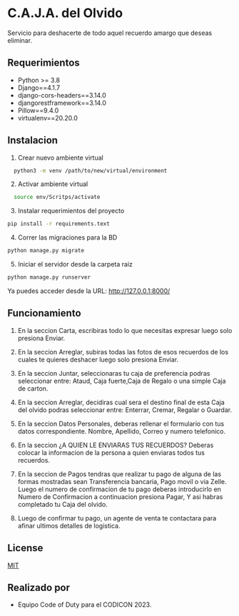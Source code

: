 # C.A.J.A. del Olvido

Servicio para deshacerte de todo aquel recuerdo amargo que deseas eliminar.

## Requerimientos

- Python >= 3.8
- Django==4.1.7
- django-cors-headers==3.14.0
- djangorestframework==3.14.0
- Pillow==9.4.0
- virtualenv==20.20.0

## Instalacion

1. Crear nuevo ambiente virtual

```bash
  python3 -m venv /path/to/new/virtual/environment
```

2. Activar ambiente virtual

```bash
  source env/Scritps/activate
```

3. Instalar requerimientos del proyecto

```bash
pip install -r requirements.text
```

4. Correr las migraciones para la BD

```bash
python manage.py migrate
```

5. Iniciar el servidor desde la carpeta raiz

```bash
python manage.py runserver
```

Ya puedes acceder desde la URL: http://127.0.0.1:8000/

## Funcionamiento

1. En la seccion Carta, escribiras todo lo que necesitas expresar luego solo presiona Enviar.

2. En la seccion Arreglar, subiras todas las fotos de esos recuerdos de los cuales te quieres deshacer luego solo presiona Enviar.

3. En la seccion Juntar, seleccionaras tu caja de preferencia podras seleccionar entre: Ataud, Caja fuerte,Caja de Regalo o una simple Caja de carton.

4. En la seccion Arreglar, decidiras cual sera el destino final de esta Caja del olvido podras seleccionar entre: Enterrar, Cremar, Regalar o Guardar.

5. En la seccion Datos Personales, deberas rellenar el formulario con tus datos correspondiente. Nombre, Apellido, Correo y numero telefonico.

6. En la seccion ¿A QUIEN LE ENVIARAS TUS RECUERDOS? Deberas colocar la informacion de la persona a quien enviaras todos tus recuerdos.

7. En la seccion de Pagos tendras que realizar tu pago de alguna de las formas mostradas sean Transferencia bancaria, Pago movil o via Zelle. Luego el numero de confirmacion de tu pago deberas introducirlo en Numero de Confirmacion a continuacion presiona Pagar, Y asi habras completado tu Caja del olvido.

8. Luego de confirmar tu pago, un agente de venta te contactara para afinar ultimos detalles de logistica.

## License

[MIT](https://choosealicense.com/licenses/mit/)

## Realizado por

- Equipo Code of Duty para el CODICON 2023.

